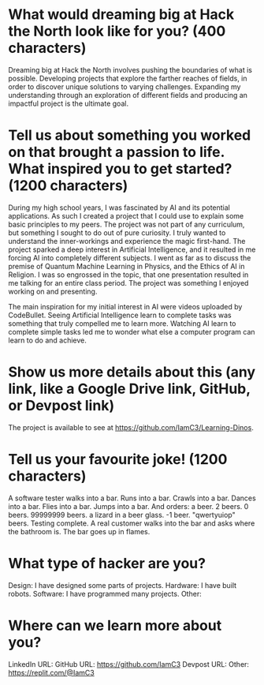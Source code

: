 # What would dreaming big at Hack the North look like for you? (400 characters)

Dreaming big at Hack the North involves pushing the boundaries of what is possible. Developing projects that explore the farther reaches of fields, in order to discover unique solutions to varying challenges. Expanding my understanding through an exploration of different fields and producing an impactful project is the ultimate goal.

# Tell us about something you worked on that brought a passion to life. What inspired you to get started? (1200 characters)

During my high school years, I was fascinated by AI and its potential applications. As such I created a project that I could use to explain some basic principles to my peers. The project was not part of any curriculum, but something I sought to do out of pure curiosity. I truly wanted to understand the inner-workings and experience the magic first-hand. The project sparked a deep interest in Artificial Intelligence, and it resulted in me forcing AI into completely different subjects. I went as far as to discuss the premise of Quantum Machine Learning in Physics, and the Ethics of AI in Religion. I was so engrossed in the topic, that one presentation resulted in me talking for an entire class period. The project was something I enjoyed working on and presenting. 

The main inspiration for my initial interest in AI were videos uploaded by CodeBullet. Seeing Artificial Intelligence learn to complete tasks was something that truly compelled me to learn more. Watching AI learn to complete simple tasks led me to wonder what else a computer program can learn to do and achieve.

# Show us more details about this (any link, like a Google Drive link, GitHub, or Devpost link)

The project is available to see at https://github.com/IamC3/Learning-Dinos.

# Tell us your favourite joke! (1200 characters)

A software tester walks into a bar.
Runs into a bar.
Crawls into a bar.
Dances into a bar.
Flies into a bar.
Jumps into a bar.
And orders:
a beer.
2 beers.
0 beers.
99999999 beers.
a lizard in a beer glass.
-1 beer.
"qwertyuiop" beers.
Testing complete.
A real customer walks into the bar and asks where the bathroom is.
The bar goes up in flames.

# What type of hacker are you?

Design: I have designed some parts of projects.
Hardware: I have built robots.
Software: I have programmed many projects.
Other:

# Where can we learn more about you?

LinkedIn URL:
GitHub URL: https://github.com/IamC3
Devpost URL:
Other: https://replit.com/@IamC3


